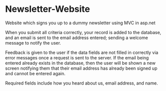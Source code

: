 # Newsletter-Website
Website which signs you up to a dummy newsletter using MVC in asp.net

When you submit all criteria correctly, your record is added to the database, and an email is sent to the email address entered; sending a welcome message to notify the user.

Feedback is given to the user if the data fields are not filled in correctly via error messages once a request is sent to the server. If the email being entered already exists in the database, then the user will be shown a new screen notifying them that their email address has already been signed up and cannot be entered again.

Required fields include how you heard about us, email address, and name.
